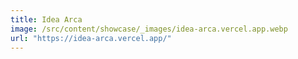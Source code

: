 ```yaml
---
title: Idea Arca
image: /src/content/showcase/_images/idea-arca.vercel.app.webp
url: "https://idea-arca.vercel.app/"
---
```


